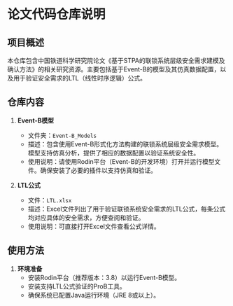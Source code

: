 # 论文代码仓库说明

## 项目概述
本仓库包含中国铁道科学研究院论文《基于STPA的联锁系统层级安全需求建模及确认方法》的相关研究资源。主要包括基于Event-B的模型及其仿真数据配置，以及用于验证安全需求的LTL（线性时序逻辑）公式。

## 仓库内容
1. **Event-B模型**  
   - 文件夹：`Event-B_Models`  
   - 描述：包含使用Event-B形式化方法构建的联锁系统层级安全需求模型。模型支持仿真分析，提供了相应的数据配置以验证系统安全性。  
   - 使用说明：请使用Rodin平台（Event-B的开发环境）打开并运行模型文件。确保安装了必要的插件以支持仿真和验证。

2. **LTL公式**  
   - 文件：`LTL.xlsx`  
   - 描述：Excel文件列出了用于验证联锁系统安全需求的LTL公式，每条公式均对应具体的安全需求，方便查阅和验证。  
   - 使用说明：可直接打开Excel文件查看公式详情。

## 使用方法
1. **环境准备**  
   - 安装Rodin平台（推荐版本：3.8）以运行Event-B模型。  
   - 安装支持LTL公式验证的ProB工具。  
   - 确保系统已配置Java运行环境（JRE 8或以上）。
